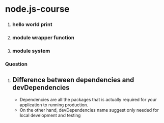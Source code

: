 # node.js-course

1.  ### hello world print
2.  ### module wrapper function
3.  ### module system


### Question
1. ## Difference between dependencies and devDependencies
   * Dependencies are all the packages that is actually required for your application to running production. 
   * On the other hand, devDependencies name suggest only needed for local development and testing